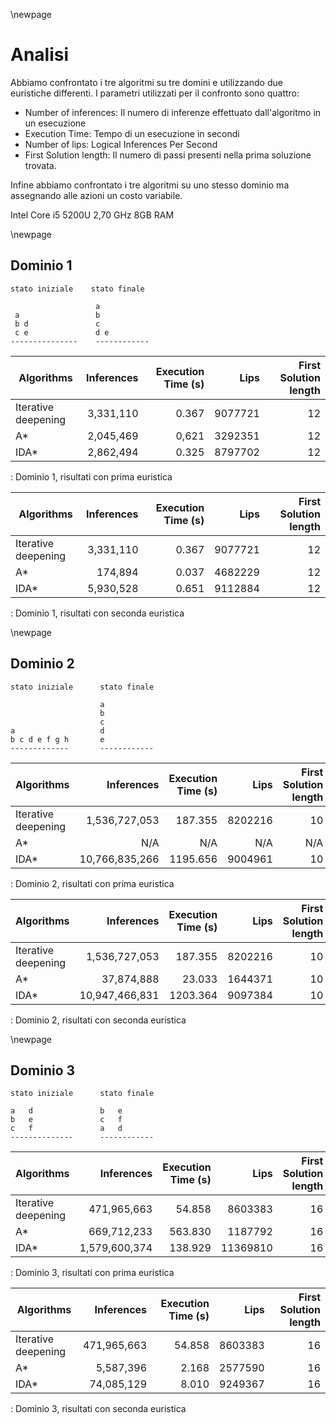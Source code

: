 \newpage

# Analisi

Abbiamo confrontato i tre algoritmi su tre domini e utilizzando due euristiche differenti.
I parametri utilizzati per il confronto sono quattro:

- Number of inferences: Il numero di inferenze effettuato dall'algoritmo in un esecuzione
- Execution Time: Tempo di un esecuzione in secondi
- Number of lips: Logical Inferences Per Second
- First Solution length: Il numero di passi presenti nella prima soluzione trovata.

Infine abbiamo confrontato i tre algoritmi su uno stesso dominio ma assegnando alle azioni un costo variabile.

Intel Core i5 5200U 2,70 GHz 8GB RAM

\newpage

## Dominio 1

```{caption="Dominio 1: esempio moodle"}
stato iniziale    stato finale

                   a
 a                 b
 b d               c
 c e               d e
---------------    ------------
```

| Algorithms          | Inferences | Execution Time (s) |    Lips | First Solution length |
| ------------------- | ---------: | -----------------: | ------: | --------------------: |
| Iterative deepening |  3,331,110 |              0.367 | 9077721 |                    12 |
| A\*                 |  2,045,469 |              0,621 | 3292351 |                    12 |
| IDA\*               |  2,862,494 |              0.325 | 8797702 |                    12 |

: Dominio 1, risultati con prima euristica

| Algorithms          | Inferences | Execution Time (s) |    Lips | First Solution length |
| ------------------- | ---------: | -----------------: | ------: | --------------------: |
| Iterative deepening |  3,331,110 |              0.367 | 9077721 |                    12 |
| A\*                 |    174,894 |              0.037 | 4682229 |                    12 |
| IDA\*               |  5,930,528 |              0.651 | 9112884 |                    12 |

: Dominio 1, risultati con seconda euristica

\newpage

## Dominio 2

```{caption="Dominio 2: esempio Prof. Torasso"}
stato iniziale      stato finale

                    a
                    b
                    c
a                   d
b c d e f g h       e
-------------       ------------
```

| Algorithms          |     Inferences | Execution Time (s) |    Lips | First Solution length |
| ------------------- | -------------: | -----------------: | ------: | --------------------: |
| Iterative deepening |  1,536,727,053 |            187.355 | 8202216 |                    10 |
| A\*                 |            N/A |                N/A |     N/A |                   N/A |
| IDA\*               | 10,766,835,266 |           1195.656 | 9004961 |                    10 |

: Dominio 2, risultati con prima euristica

| Algorithms          |     Inferences | Execution Time (s) |    Lips | First Solution length |
| ------------------- | -------------: | -----------------: | ------: | --------------------: |
| Iterative deepening |  1,536,727,053 |            187.355 | 8202216 |                    10 |
| A\*                 |     37,874,888 |             23.033 | 1644371 |                    10 |
| IDA\*               | 10,947,466,831 |           1203.364 | 9097384 |                    10 |

: Dominio 2, risultati con seconda euristica

\newpage

## Dominio 3

```{caption="Dominio 3"}
stato iniziale      stato finale

a   d               b   e
b   e               c   f
c   f               a   d
--------------      ------------
```

| Algorithms          |    Inferences | Execution Time (s) |     Lips | First Solution length |
| ------------------- | ------------: | -----------------: | -------: | --------------------: |
| Iterative deepening |   471,965,663 |             54.858 |  8603383 |                    16 |
| A\*                 |   669,712,233 |            563.830 |  1187792 |                    16 |
| IDA\*               | 1,579,600,374 |            138.929 | 11369810 |                    16 |

: Dominio 3, risultati con prima euristica

| Algorithms          |  Inferences | Execution Time (s) |    Lips | First Solution length |
| ------------------- | ----------: | -----------------: | ------: | --------------------: |
| Iterative deepening | 471,965,663 |             54.858 | 8603383 |                    16 |
| A\*                 |   5,587,396 |              2.168 | 2577590 |                    16 |
| IDA\*               |  74,085,129 |              8.010 | 9249367 |                    16 |

: Dominio 3, risultati con seconda euristica
